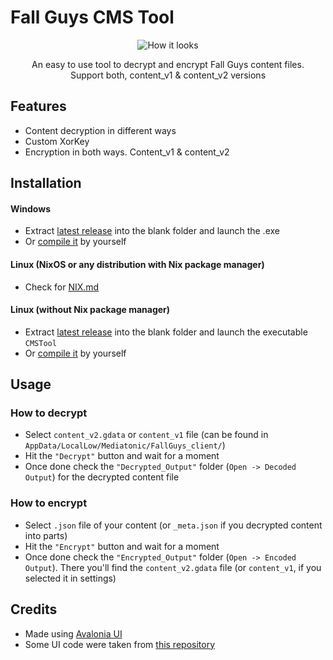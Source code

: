 # Fall Guys CMS Tool

<div align="center">
    <img src="https://github.com/floyzi/FallGuys-CMSTool/blob/master/Assets/GithubImages/Screenshot1.png" alt="How it looks">
</div>
<p align="center">An easy to use tool to decrypt and encrypt Fall Guys content files.<br>Support both, content_v1 & content_v2 versions</p>

## Features

- Content decryption in different ways
- Custom XorKey
- Encryption in both ways. Content_v1 & content_v2

## Installation

#### Windows

- Extract [latest release](https://github.com/floyzi/FallGuys-CMSTool/releases/latest) into the blank folder and launch the .exe
- Or [compile it](https://github.com/floyzi/FallGuys-CMSTool/blob/linux/Assets/COMPILATION.md) by yourself

#### Linux (NixOS or any distribution with Nix package manager)

- Check for [NIX.md](https://github.com/floyzi/FallGuys-CMSTool/blob/linux/Assets/NIX.md)

#### Linux (without Nix package manager)

- Extract [latest release](https://github.com/floyzi/FallGuys-CMSTool/releases/latest) into the blank folder and launch the executable `CMSTool`
- Or [compile it](https://github.com/floyzi/FallGuys-CMSTool/blob/linux/Assets/COMPILATION.md) by yourself

## Usage

### How to decrypt

- Select `content_v2.gdata` or `content_v1` file (can be found in `AppData/LocalLow/Mediatonic/FallGuys_client/`)
- Hit the `"Decrypt"` button and wait for a moment
- Once done check the `"Decrypted_Output"` folder (`Open -> Decoded Output`) for the decrypted content file

### How to encrypt

- Select `.json` file of your content (or `_meta.json` if you decrypted content into parts)
- Hit the `"Encrypt"` button and wait for a moment
- Once done check the `"Encrypted_Output"` folder (`Open -> Encoded Output`). There you'll find the `content_v2.gdata` file (or `content_v1`, if you selected it in settings)

## Credits

- Made using [Avalonia UI](https://github.com/AvaloniaUI/Avalonia)
- Some UI code were taken from [this repository](https://github.com/M0n7y5/FenixProFmod)
